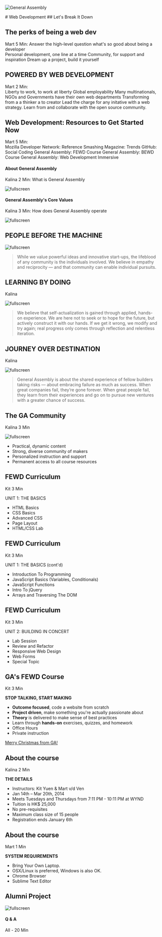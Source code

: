 ![General Assembly](http://tijptjik.github.io/FEWD/assets/images/ga.png)
<aside class="notes"></aside>
# Web Development
## Let's Break It Down



## The perks of being a web dev
<aside class="notes">Mart 5 Min: Answer the high-level question what's so good about being a developer</aside> 
Personal development, one line at a time
Community, for support and inspiration
Dream up a project, build it yourself



## POWERED BY WEB DEVELOPMENT
<aside class="notes">Mart 2 Min: </aside>
Liberty to work, to work at liberty
Global employability
Many multinationals, NGOs and Governments have their own web departments
Transforming from a a thinker a to creator
Lead the charge for any initative with a web strategy.
Learn from and collaborate with the open source community.



## Web Development: Resources to Get Started Now 
<aside class="notes">Mart 5 Min: </aside>
Mozilla Developer Network: Reference
Smashing Magazine: Trends
GitHub: Social Coding
General Assembly: FEWD Course
General Assembly: BEWD Course
General Assembly: Web Development Immersive



#### About General Assembly
<aside class="notes">Kalina 2 Min: What is General Assembly</aside>

![fullscreen](http://tijptjik.github.io/FEWD/assets/images/bg-red.png)



#### General Assembly's Core Values
<aside class="notes">Kalina 3 Min: How does General Assembly operate</aside>

![fullscreen](http://tijptjik.github.io/FEWD/assets/images/bg-red.png)



## PEOPLE BEFORE THE MACHINE

![fullscreen](http://tijptjik.github.io/FEWD/assets/images/bg-red.png)

> While we value powerful ideas and innovative start-ups, the lifeblood of any community is the individuals involved. We believe in empathy and reciprocity — and that community can enable individual pursuits.



## LEARNING BY DOING
<aside class="notes">Kalina</aside>

![fullscreen](http://tijptjik.github.io/FEWD/assets/images/bg-red.png)

> We believe that self-actualization is gained through applied, hands- on experience. We are here not to seek or to hope for the future, but actively construct it with our hands. If we get it wrong, we modify and try again; real progress only comes through reflection and relentless iteration.



## JOURNEY OVER DESTINATION
<aside class="notes">Kalina</aside>

![fullscreen](http://tijptjik.github.io/FEWD/assets/images/bg-red.png)

> General Assembly is about the shared experience of fellow builders taking risks — about embracing failure as much as success. When great companies fail, they’re gone forever. When great people fail, they learn from their experiences and go on to pursue new ventures with a greater chance of success.



## The GA Community
<aside class="notes">Kalina 3 Min</aside>

![fullscreen](http://tijptjik.github.io/FEWD/assets/images/bg-red.png)

* Practical, dynamic content
* Strong, diverse community of makers
* Personalized instruction and support
* Permanent access to all course resources



## FEWD Curriculum
<aside class="notes">Kit 3 Min</aside>

UNIT 1: THE BASICS

* HTML Basics
* CSS Basics
* Advanced CSS
* Page Layout
* HTML/CSS Lab

## FEWD Curriculum
<aside class="notes">Kit 3 Min</aside>

UNIT 1: THE BASICS (cont'd)

* Introduction To Programming
* JavaScript Basics (Variables, Conditionals)
* JavaScript Functions
* Intro To jQuery
* Arrays and Traversing The DOM

## FEWD Curriculum
<aside class="notes">Kit 3 Min</aside>

UNIT 2: BUILDING IN CONCERT

* Lab Session
* Review and Refactor
* Responsive Web Design
* Web Forms
* Special Topic

## GA's FEWD Course
<aside class="notes">Kit 3 Min</aside>

**STOP TALKING, START MAKING**

* **Outcome focused**, code a website from scratch
* **Project driven**, make something you're actually passionate about
* **Theory** is delivered to make sense of best practices
* Learn through **hands-on** exercises, quizzes, and homework
* Office Hours
* Private instruction

<a href="http://meaty-christmas-calendar.herokuapp.com/">Merry Christmas from GA!</a>

## About the course
<aside class="notes">Kalina 2 Min</aside>

**THE DETAILS**

* Instructors: Kit Yuen & Mart v/d Ven
* Jan 14th – Mar 20th, 2014
* Meets Tuesdays and Thursdays from 7:11 PM - 10:11 PM at WYND
* Tuition is HK$ 25,000
* No pre-requisites
* Maximum class size of 15 people
* Registration ends January 6th



## About the course
<aside class="notes">Mart 1 Min</aside>

**SYSTEM REQUIREMENTS**

* Bring Your Own Laptop.
* OSX/Linux is preferred, Windows is also OK.
* Chrome Browser
* Sublime Text Editor



## Alumni Project
<aside class="notes"></aside>

![fullscreen](http://tijptjik.github.io/FEWD/assets/images/bg-student.png)



#### Q & A
<aside class="notes">All - 20 Min</aside>
